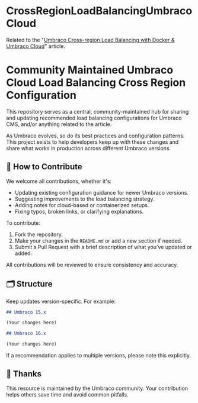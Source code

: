 # CrossRegionLoadBalancingUmbracoCloud
Related to the "[Umbraco Cross-region Load Balancing with Docker &amp; Umbraco Cloud](https://skrift.io/issues/cross-region-load-balancing-with-docker-umbraco-cloud/)" article.

# Community Maintained Umbraco Cloud Load Balancing Cross Region Configuration

This repository serves as a central, community-maintained hub for sharing and updating recommended load balancing configurations for Umbraco CMS, and/or anything related to the article.

As Umbraco evolves, so do its best practices and configuration patterns. This project exists to help developers keep up with these changes and share what works in production across different Umbraco versions.

## 📌 How to Contribute

We welcome all contributions, whether it's:

- Updating existing configuration guidance for newer Umbraco versions.
- Suggesting improvements to the load balancing strategy.
- Adding notes for cloud-based or containerized setups.
- Fixing typos, broken links, or clarifying explanations.

To contribute:

1. Fork the repository.
2. Make your changes in the `README.md` or add a new section if needed.
3. Submit a Pull Request with a brief description of what you’ve updated or added.

All contributions will be reviewed to ensure consistency and accuracy.

## 🗂️ Structure

Keep updates version-specific. For example:

```markdown
## Umbraco 15.x

(Your changes here)

## Umbraco 16.x

(Your changes here)
```

If a recommendation applies to multiple versions, please note this explicitly.

## 🙌 Thanks
This resource is maintained by the Umbraco community. Your contribution helps others save time and avoid common pitfalls.
